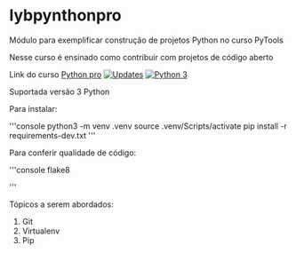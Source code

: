 # lybpynthonpro
Módulo para  exemplificar construção de projetos Python no curso PyTools

Nesse curso é ensinado como contribuir com projetos de código aberto

Link do curso [Python pro](https://pythonpro.com.br/) 
[![Updates](https://pyup.io/repos/github/Lucimar34/lybpynthonpro/shield.svg)](https://pyup.io/repos/github/Lucimar34/lybpynthonpro/)
[![Python 3](https://pyup.io/repos/github/Lucimar34/lybpynthonpro/python-3-shield.svg)](https://pyup.io/repos/github/Lucimar34/lybpynthonpro/)

Suportada versão 3 Python

Para instalar:

'''console
python3 -m venv .venv
source .venv/Scripts/activate
pip install -r requirements-dev.txt
'''

Para conferir qualidade de código:

'''console
flake8

'''

Tópicos a serem abordados:
 1. Git
 2. Virtualenv
 3. Pip